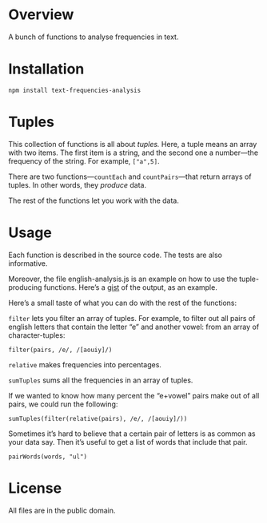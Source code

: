 Overview
========

A bunch of functions to analyse frequencies in text.


Installation
============

`npm install text-frequencies-analysis`


Tuples
======

This collection of functions is all about _tuples._ Here, a tuple means an array
with two items. The first item is a string, and the second one a number—the
frequency of the string. For example, `["a",5]`.

There are two functions—`countEach` and `countPairs`—that return arrays of
tuples. In other words, they _produce_ data.

The rest of the functions let you work with the data.


Usage
=====

Each function is described in the source code. The tests are also informative.

Moreover, the file english-analysis.js is an example on how to use the
tuple-producing functions. Here’s a [gist] of the output, as an example.

Here’s a small taste of what you can do with the rest of the functions:

`filter` lets you filter an array of tuples. For example, to filter out all
pairs of english letters that contain the letter “e” and another vowel:
from an array of character-tuples:

    filter(pairs, /e/, /[aouiy]/)

`relative` makes frequencies into percentages.

`sumTuples` sums all the frequencies in an array of tuples.

If we wanted to know how many percent the “e+vowel” pairs make out of all pairs,
we could run the following:

    sumTuples(filter(relative(pairs), /e/, /[aouiy]/))

Sometimes it’s hard to believe that a certain pair of letters is as common as
your data say. Then it’s useful to get a list of words that include that pair.

    pairWords(words, "ul")

[gist]: https://gist.github.com/lydell/e807977107e041c147ab


License
=======

All files are in the public domain.
